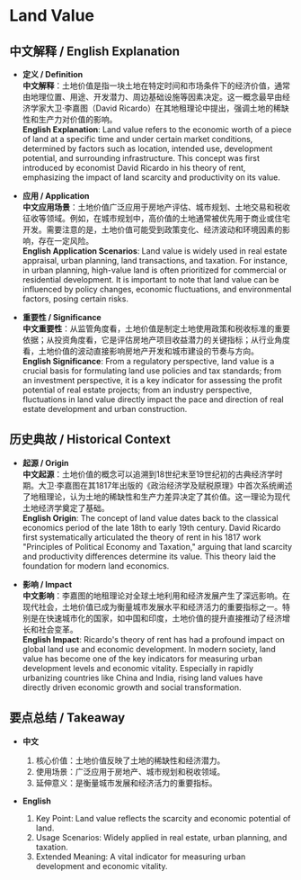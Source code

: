 # Land Value

## 中文解释 / English Explanation

* **定义 / Definition**  
  **中文解释**：土地价值是指一块土地在特定时间和市场条件下的经济价值，通常由地理位置、用途、开发潜力、周边基础设施等因素决定。这一概念最早由经济学家大卫·李嘉图（David Ricardo）在其地租理论中提出，强调土地的稀缺性和生产力对价值的影响。  
  **English Explanation**: Land value refers to the economic worth of a piece of land at a specific time and under certain market conditions, determined by factors such as location, intended use, development potential, and surrounding infrastructure. This concept was first introduced by economist David Ricardo in his theory of rent, emphasizing the impact of land scarcity and productivity on its value.

* **应用 / Application**  
  **中文应用场景**：土地价值广泛应用于房地产评估、城市规划、土地交易和税收征收等领域。例如，在城市规划中，高价值的土地通常被优先用于商业或住宅开发。需要注意的是，土地价值可能受到政策变化、经济波动和环境因素的影响，存在一定风险。  
  **English Application Scenarios**: Land value is widely used in real estate appraisal, urban planning, land transactions, and taxation. For instance, in urban planning, high-value land is often prioritized for commercial or residential development. It is important to note that land value can be influenced by policy changes, economic fluctuations, and environmental factors, posing certain risks.

* **重要性 / Significance**  
  **中文重要性**：从监管角度看，土地价值是制定土地使用政策和税收标准的重要依据；从投资角度看，它是评估房地产项目收益潜力的关键指标；从行业角度看，土地价值的波动直接影响房地产开发和城市建设的节奏与方向。  
  **English Significance**: From a regulatory perspective, land value is a crucial basis for formulating land use policies and tax standards; from an investment perspective, it is a key indicator for assessing the profit potential of real estate projects; from an industry perspective, fluctuations in land value directly impact the pace and direction of real estate development and urban construction.

## 历史典故 / Historical Context

* **起源 / Origin**  
  **中文起源**：土地价值的概念可以追溯到18世纪末至19世纪初的古典经济学时期。大卫·李嘉图在其1817年出版的《政治经济学及赋税原理》中首次系统阐述了地租理论，认为土地的稀缺性和生产力差异决定了其价值。这一理论为现代土地经济学奠定了基础。  
  **English Origin**: The concept of land value dates back to the classical economics period of the late 18th to early 19th century. David Ricardo first systematically articulated the theory of rent in his 1817 work "Principles of Political Economy and Taxation," arguing that land scarcity and productivity differences determine its value. This theory laid the foundation for modern land economics.

* **影响 / Impact**  
  **中文影响**：李嘉图的地租理论对全球土地利用和经济发展产生了深远影响。在现代社会，土地价值已成为衡量城市发展水平和经济活力的重要指标之一。特别是在快速城市化的国家，如中国和印度，土地价值的提升直接推动了经济增长和社会变革。  
  **English Impact**: Ricardo's theory of rent has had a profound impact on global land use and economic development. In modern society, land value has become one of the key indicators for measuring urban development levels and economic vitality. Especially in rapidly urbanizing countries like China and India, rising land values have directly driven economic growth and social transformation.

## 要点总结 / Takeaway

* **中文**  
  1. 核心价值：土地价值反映了土地的稀缺性和经济潜力。
  2. 使用场景：广泛应用于房地产、城市规划和税收领域。
  3. 延伸意义：是衡量城市发展和经济活力的重要指标。

* **English**  
  1. Key Point: Land value reflects the scarcity and economic potential of land.
  2. Usage Scenarios: Widely applied in real estate, urban planning, and taxation.
  3. Extended Meaning: A vital indicator for measuring urban development and economic vitality.